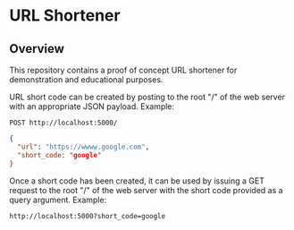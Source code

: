 # URL Shortener

## Overview

This repository contains a proof of concept URL shortener for demonstration and educational purposes.

URL short code can be created by posting to the root "/" of the web server with an appropriate JSON payload. Example:

```
POST http://localhost:5000/
```

```json
{
  "url": "https://wwww.google.com",
  "short_code: "google"
}
```

Once a short code has been created, it can be used by issuing a GET request to the root "/" of the web server with the short code provided as a query argument. Example:

```
http://localhost:5000?short_code=google
```